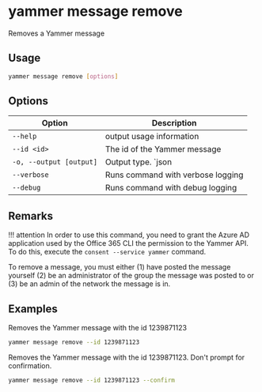 # yammer message remove

Removes a Yammer message

## Usage

```sh
yammer message remove [options]
```

## Options

Option|Description
------|-----------
`--help`|output usage information
`--id <id>`|The id of the Yammer message
`-o, --output [output]`|Output type. `json|text`. Default `text`
`--verbose`|Runs command with verbose logging
`--debug`|Runs command with debug logging

## Remarks

!!! attention
    In order to use this command, you need to grant the Azure AD application used by the Office 365 CLI the permission to the Yammer API. To do this, execute the `consent --service yammer` command.

To remove a message, you must either 
  (1) have posted the message yourself 
  (2) be an administrator of the group the message was posted to or 
  (3) be an admin of the network the message is in.
    
## Examples

Removes the Yammer message with the id 1239871123

```sh
yammer message remove --id 1239871123
```

Removes the Yammer message with the id 1239871123. Don't prompt for confirmation.

```sh
yammer message remove --id 1239871123 --confirm
```
